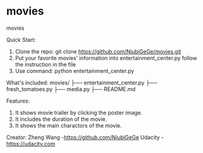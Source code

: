 # movies
movies

Quick Start:
  1. Clone the repo: git clone https://github.com/NiubiGeGe/movies.git
  2. Put your favorite movies' information into entertainment_center.py follow
       the instruction in the file
  3. Use command: python entertainment_center.py

What's included:
  movies/
    ├── entertainment_center.py
    ├── fresh_tomatoes.py
    ├── media.py
    ├── README.md

Features:
  1. It shows movie trailer by clicking the poster image.
  2. It includes the duration of the movie.
  3. It shows the main charactors of the movie.

Creator:
  Zheng Wang
    -https://github.com/NiubiGeGe
  Udacity
    -https://udacity.com